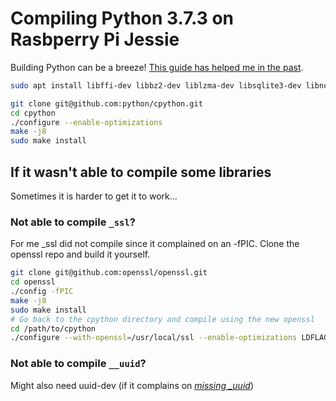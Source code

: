 # Compiling Python 3.7.3 on Rasbperry Pi Jessie

Building Python can be a breeze! [This guide has helped me in the past](https://www.scivision.dev/compile-install-python-beta-raspberry-pi/).
```bash
sudo apt install libffi-dev libbz2-dev liblzma-dev libsqlite3-dev libncurses5-dev libgdbm-dev zlib1g-dev libreadline-dev libssl-dev tk-dev build-essential libncursesw5-dev libc6-dev openssl git
```

```bash
git clone git@github.com:python/cpython.git
cd cpython
./configure --enable-optimizations
make -j8
sudo make install
```

## If it wasn't able to compile some libraries
Sometimes it is harder to get it to work...

### Not able to compile `_ssl`?

For me \_ssl did not compile since it complained on an -fPIC.
Clone the openssl repo and build it yourself.
```bash
git clone git@github.com:openssl/openssl.git
cd openssl
./config -fPIC
make -j8
sudo make install
# Go back to the cpython directory and compile using the new openssl
cd /path/to/cpython
./configure --with-openssl=/usr/local/ssl --enable-optimizations LDFLAGS="-L/usr/local/ssl/lib" CFLAGS=-fPIC
```

### Not able to compile `__uuid`?
Might also need uuid-dev (if it complains on [*missing _uuid*](https://www.reddit.com/r/learnpython/comments/8uohge/uuid_module_missing_when_building_python_37/?utm_source=share&utm_medium=web2x))
